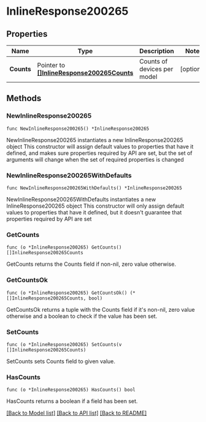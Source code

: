 # InlineResponse200265

## Properties

Name | Type | Description | Notes
------------ | ------------- | ------------- | -------------
**Counts** | Pointer to [**[]InlineResponse200265Counts**](InlineResponse200265Counts.md) | Counts of devices per model | [optional] 

## Methods

### NewInlineResponse200265

`func NewInlineResponse200265() *InlineResponse200265`

NewInlineResponse200265 instantiates a new InlineResponse200265 object
This constructor will assign default values to properties that have it defined,
and makes sure properties required by API are set, but the set of arguments
will change when the set of required properties is changed

### NewInlineResponse200265WithDefaults

`func NewInlineResponse200265WithDefaults() *InlineResponse200265`

NewInlineResponse200265WithDefaults instantiates a new InlineResponse200265 object
This constructor will only assign default values to properties that have it defined,
but it doesn't guarantee that properties required by API are set

### GetCounts

`func (o *InlineResponse200265) GetCounts() []InlineResponse200265Counts`

GetCounts returns the Counts field if non-nil, zero value otherwise.

### GetCountsOk

`func (o *InlineResponse200265) GetCountsOk() (*[]InlineResponse200265Counts, bool)`

GetCountsOk returns a tuple with the Counts field if it's non-nil, zero value otherwise
and a boolean to check if the value has been set.

### SetCounts

`func (o *InlineResponse200265) SetCounts(v []InlineResponse200265Counts)`

SetCounts sets Counts field to given value.

### HasCounts

`func (o *InlineResponse200265) HasCounts() bool`

HasCounts returns a boolean if a field has been set.


[[Back to Model list]](../README.md#documentation-for-models) [[Back to API list]](../README.md#documentation-for-api-endpoints) [[Back to README]](../README.md)


